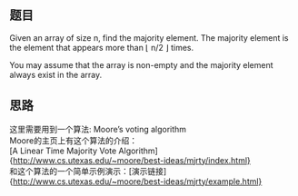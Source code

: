 ## 题目
Given an array of size n, find the majority element. The majority element is the element that appears more than ⌊ n/2 ⌋ times.

You may assume that the array is non-empty and the majority element always exist in the array.

## 思路
这里需要用到一个算法:
Moore’s voting algorithm    
Moore的主页上有这个算法的介绍：  
[A Linear Time Majority Vote Algorithm]{http://www.cs.utexas.edu/~moore/best-ideas/mjrty/index.html}   
和这个算法的一个简单示例演示：[演示链接]{http://www.cs.utexas.edu/~moore/best-ideas/mjrty/example.html}
